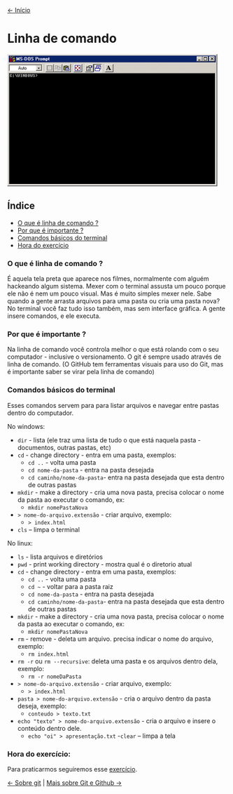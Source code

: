 [<- Início](../README.md)

# Linha de comando

<img src="imgs/cli/cli.gif" alt="Logo do git" />


## Índice
- [O que é linha de comando ?](#o-que-é-linha-de-comando-)
- [Por que é importante ?](#por-que-é-importante-)
- [Comandos básicos do terminal](#comandos-básicos-do-terminal)
- [Hora do exercício](#hora-do-exercício)

### O que é linha de comando ?

É aquela tela preta que aparece nos filmes, normalmente com alguém hackeando algum sistema. Mexer com o terminal assusta um pouco porque ele não é nem um pouco visual. Mas é muito simples mexer nele. Sabe quando a gente arrasta arquivos para uma pasta ou cria uma pasta nova? No terminal você faz tudo isso também, mas sem interface gráfica. A gente insere comandos, e ele executa.

### Por que é importante ?

Na linha de comando você controla melhor o que está rolando com o seu computador - inclusive o versionamento. O git é sempre usado através de linha de comando. (O GitHub tem ferramentas visuais para uso do Git, mas é importante saber se virar pela linha de comando)

### Comandos básicos do terminal

Esses comandos servem para para listar arquivos e navegar entre pastas dentro do computador.

No windows:
- `dir` - lista (ele traz uma lista de tudo o que está naquela pasta - documentos, outras pastas, etc) 
- `cd` - change directory - entra em uma pasta, exemplos:
    - `cd ..` - volta uma pasta
    - `cd nome-da-pasta` - entra na pasta desejada
    - `cd caminho/nome-da-pasta`- entra na pasta desejada que esta dentro de outras pastas
- `mkdir` - make a directory - cria uma nova pasta, precisa colocar o nome da pasta ao executar o comando, ex:
    - `mkdir nomePastaNova`
- `> nome-do-arquivo.extensão` - criar arquivo, exemplo:
    - `> index.html`
- `cls` – limpa o terminal

No linux:

- `ls` - lista arquivos e diretórios
- `pwd` - print working directory - mostra qual é o diretorio atual 
- `cd` - change directory - entra em uma pasta, exemplos:
    - `cd ..` - volta uma pasta
    - `cd ~` - voltar para a pasta raiz
    - `cd nome-da-pasta` - entra na pasta desejada
    - `cd caminho/nome-da-pasta`- entra na pasta desejada que esta dentro de outras pastas
- `mkdir` - make a directory - cria uma nova pasta, precisa colocar o nome da pasta ao executar o comando, ex:
    - `mkdir nomePastaNova`
- `rm` - remove - deleta um arquivo. precisa indicar o nome do arquivo, exemplo:
    - `rm index.html`
- `rm -r` ou `rm --recursive`: deleta uma pasta e os arquivos dentro dela, exemplo:
    - `rm -r nomeDaPasta`
- `> nome-do-arquivo.extensão` - criar arquivo, exemplo:
    - `> index.html`
- `pasta > nome-do-arquivo.extensão` - cria o arquivo dentro da pasta deseja, exemplo:
    - `conteudo > texto.txt`
- `echo "texto" > nome-do-arquivo.extensão` - cria o arquivo e insere o conteúdo dentro dele.
    - `echo "oi" > apresentação.txt`
-`clear` – limpa a tela

### Hora do exercício:

Para praticarmos seguiremos esse [exercício](exercicios/1-exercicio-bash.md).


[<- Sobre git](sobre-git.md) | [Mais sobre Git e Github ->](sobre-github.md)
